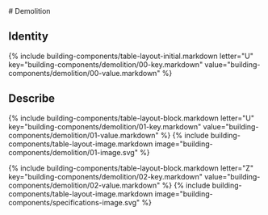 <div data-role="collapsible" data-inset="false">
# Demolition

<dl>

## <span class="caps">**Identity**</span>

{% include building-components/table-layout-initial.markdown letter="U" key="building-components/demolition/00-key.markdown" value="building-components/demolition/00-value.markdown" %}

## <span class="caps">**Describe**</span>

{% include building-components/table-layout-block.markdown letter="U" key="building-components/demolition/01-key.markdown" value="building-components/demolition/01-value.markdown" %}
{% include building-components/table-layout-image.markdown image="building-components/demolition/01-image.svg" %}

{% include building-components/table-layout-block.markdown letter="Z" key="building-components/demolition/02-key.markdown" value="building-components/demolition/02-value.markdown"  %}
{% include building-components/table-layout-image.markdown image="building-components/specifications-image.svg" %}

</dl></div>
